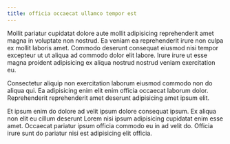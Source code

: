 ```yaml
---
title: officia occaecat ullamco tempor est
---
```


Mollit pariatur cupidatat dolore aute mollit adipisicing reprehenderit amet magna in voluptate non nostrud. Ea veniam ea reprehenderit irure non culpa ex mollit laboris amet. Commodo deserunt consequat eiusmod nisi tempor excepteur ut ut aliqua ad commodo dolor elit labore. Irure irure ut esse magna proident adipisicing ex aliqua nostrud nostrud veniam exercitation eu.

Consectetur aliquip non exercitation laborum eiusmod commodo non do aliqua qui. Ea adipisicing enim elit enim officia occaecat laborum dolor. Reprehenderit reprehenderit amet deserunt adipisicing amet ipsum elit.

Et ipsum enim do dolore ad velit ipsum dolore consequat ipsum. Ex aliqua non elit eu cillum deserunt Lorem nisi ipsum adipisicing cupidatat enim esse amet. Occaecat pariatur ipsum officia commodo eu in ad velit do. Officia irure sunt do pariatur nisi est adipisicing elit officia.